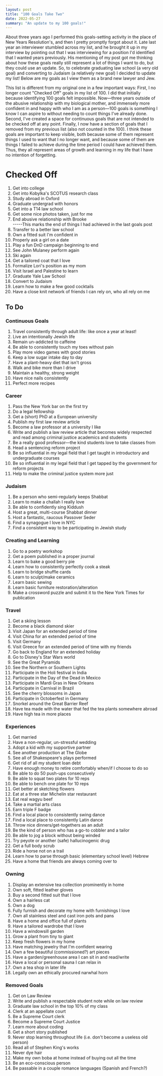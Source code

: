 ```yaml
---
layout: post
title: "100 Goals Take Two"
date: 2022-05-27
summary: "An update to my 100 goals!"
---
```


About three years ago I performed this goals-setting activity in the place of New Years Resolution's, and then I pretty promptly forgot about it. Late last year an interviewer stumbled across my list, and he brought it up in my interview by pointing out that I was interviewing for a position I'd identified that I wanted years previously. His mentioning of my post got me thinking about how these goals really still represent a lot of things I want to do, but they could use an update. So, to celebrate graduating law school (a very old goal) and converting to Judaism (a relatively new goal) I decided to update my list! Below are my goals as I view them as a brand new lawyer and Jew.

This list is different from my original one in a few important ways: First, I no longer count "Checked Off" goals in my list of 100. I did that initially because identifying 100 goals felt impossible. Now—three years outside of the abusive relationship with my biological mother, and immensely more confident in and happy with who I am as a person—100 goals is something I know I can aspire to without needing to count things I've already done. Second, I've created a space for continuous goals that are not intended to be checked off at any point. Finally, I now have a section of goals that I removed from my previous list (also not counted in the 100). I think these goals are important to keep visible, both because some of them represent things I used to want that I no longer want, and because some of them are things I failed to achieve during the time period I could have achieved them. Thus, they all represent areas of growth and learning in my life that I have no intention of forgetting.

<h1>Checked Off</h1>
<ol>
	<li>Get into college</li>
	<li>Get into Kobylka's SCOTUS research class</li>
	<li>Study abroad in Oxford</li>
	<li>Graduate undergrad with honors</li>
	<li>Get into a T14 law school</li>
	<li>Get some nice photos taken, just for me</li>
	<li>End abusive relationship with Brooke</li>
	-----This marks the end of things I had achieved in the last goals post
	<li>Transfer to a better law school</li>
	<li>Own a fitted suit I'm confident in</li>
	<li>Properly ask a girl on a date</li>
	<li>Play a fun DnD campaign beginning to end</li>
	<li>See John Mulaney perform again</li>
	<li>Ski again</li>
	<li>Get a tailored coat that I love</li>
	<li>Formalize Lori's position as my mom</li>
	<li>Visit Israel and Palestine to learn</li>
	<li>Graduate Yale Law School</li>
	<li>Convert to Judaism</li>
	<li>Learn how to make a few good cocktails</li>
	<li>Have a close knit network of friends I can rely on, who all rely on me</li>
</ol>

<h2>To Do</h2>
<h3>Continuous Goals</h3>
<ol>	
	<li>Travel consistently through adult life: like once a year at least!</li>
	<li>Live an intentionally Jewish life</li>
	<li>Remain un-addicted to caffeine</li>
	<li>Be able to consistently touch my toes without pain</li>
	<li>Play more video games with good stories</li>
	<li>Keep a low sugar intake day to day</li>
	<li>Have a plant-heavy diet that isn't gross</li>
	<li>Walk and bike more than I drive</li>
	<li>Maintain a healthy, strong weight</li>
	<li>Have nice nails consistently</li>
	<li>Perfect more recipes</li>
</ol>

<h3>Career</h3>
<ol>
	<li>Pass the New York bar on the first try</li>
	<li>Do a legal fellowship</li>
	<li>Get a (short) PhD at a European university</li>
	<li>Publish my first law review article</li>
	<li>Become a law professor at a university I like</li>
	<li>Write and publish a law review article that becomes widely respected and read among criminal justice academics and students</li>
	<li>Be a really good professor—the kind students love to take classes from</li>
	<li>Head a sentencing reform project</li>
	<li>Be so influential in my legal field that I get taught in introductory and undergraduate courses</li>
	<li>Be so influential in my legal field that I get tapped by the government for reform projects</li>
	<li>Help to make the criminal justice system more just</li>
</ol>

<h3>Judaism</h3> 
<ol>
	<li>Be a person who semi-regularly keeps Shabbat</li>
	<li>Learn to make a challah I really love</li>
	<li>Be able to confidently sing Kiddush</li>
	<li>Host a great, multi-course Shabbat dinner</li>
	<li>Host a fantastic, raucous Passover Seder</li>
	<li>Find a synagogue I love in NYC</li>
	<li>Find a consistent way to be participating in Jewish study</li>
</ol>

<h3>Creating and Learning</h3> 
<ol>
	<li>Go to a poetry workshop</li>
	<li>Get a poem published in a proper journal</li>
	<li>Learn to bake a good berry pie</li>
	<li>Learn how to consistently perfectly cook a steak</li>
	<li>Learn to bridge shuffle cards</li>
	<li>Learn to sculpt/make ceramics</li>
	<li>Learn basic sewing</li>
	<li>Learn basic furniture restoration/alteration</li>
	<li>Make a crossword puzzle and submit it to the New York Times for publication</li>
</ol>

<h3>Travel</h3> 
<ol>
	<li>Get a skiing lesson</li>
	<li>Become a black diamond skier</li>
	<li>Visit Japan for an extended period of time</li>
	<li>Visit China for an extended period of time</li>
	<li>Visit Germany</li>
	<li>Visit Greece for an extended period of time with my friends</li>
	<li>Go back to England for an extended holiday</li>
	<li>Go to Disney's Star Wars world</li>
	<li>See the Great Pyramids</li>
	<li>See the Northern or Southern Lights</li>
	<li>Participate in the Holi festival in India</li>
	<li>Participate in the Day of the Dead in Mexico</li>
	<li>Participate in Mardi Gras in New Orleans</li>
	<li>Participate in Carnival in Brazil</li>
	<li>See the cherry blossoms in Japan</li>
	<li>Participate in Octoberfest in Germany</li>
	<li>Snorkel around the Great Barrier Reef</li>
	<li>Have tea made with the water that fed the tea plants somewhere abroad</li>
	<li>Have high tea in more places</li>
</ol>

<h3>Experiences</h3> 
<ol>
	<li>Get married</li>
	<li>Have a non-regular, un-stressful wedding</li>
	<li>Adopt a kid with my supportive partner</li>
	<li>See another production at The Globe</li>
	<li>See all of Shakespeare's plays performed</li>
	<li>Get rid of all my student loan debt</li>
	<li>Have enough money to retire comfortably when/if I choose to do so</li>
	<li>Be able to do 50 push-ups consecutively</li>
	<li>Be able to squat two plates for 10 reps</li>
	<li>Be able to bench one plate for 10 reps</li>
	<li>Get better at sketching flowers</li>
	<li>Eat at a three star Michelin star restaurant</li>
	<li>Eat real wagyu beef</li>
	<li>Take a martial arts class</li>
	<li>Earn triple F badge</li>
	<li>Find a local place to consistently swing dance</li>
	<li>Find a local place to consistently Latin dance</li>
	<li>Throw nice dinners/get-togethers as an adult</li>
	<li>Be the kind of person who has a go-to cobbler and a tailor</li>
	<li>Be able to jog a block without being winded</li>
	<li>Try peyote or another (safe) hallucinogenic drug</li>
	<li>Get a full body scrub</li>
	<li>Ride a horse not on a trail</li>
	<li>Learn how to parse through basic (elementary school level) Hebrew</li>
	<li>Have a home that friends are always coming over to</li>
</ol>

<h3>Owning</h3> 
<ol>
	<li>Display an extensive tea collection prominently in home</li>
	<li>Own soft, fitted leather gloves</li>
	<li>Buy a second fitted suit that I love</li>
	<li>Own a hairless cat</li>
	<li>Own a dog</li>
	<li>Fully furnish and decorate my home with furnishings I love</li>
	<li>Own all stainless steel and cast iron pots and pans</li>
	<li>Have a home and office full of plants</li>
	<li>Have a tailored wardrobe that I love</li>
	<li>Have a windowsill garden</li>
	<li>Grow a plant from tiny to giant</li>
	<li>Keep fresh flowers in my home</li>
	<li>Have matching jewelry that I'm confident wearing</li>	
	<li>Own a few beautiful (commissioned?) art pieces</li>
	<li>Have a garden/greenhouse area I can sit in and read/write</li>
	<li>Have a local or personal sauna I can relax in</li>
	<li>Own a tea shop in later life</li>
	<li>Legally own an ethically procured narwhal horn</li>
</ol>

<h3>Removed Goals</h3>
<ol>
	<li>Get on Law Review</li>
	<li>Write and publish a respectable student note while on law review</li>
	<li>Graduate law school in the top 10% of my class</li>
	<li>Clerk at an appellate court</li>
	<li>Be a Supreme Court clerk</li>
	<li>Become a Supreme Court Justice</li>
	<li>Learn more about coding</li>
	<li>Get a short story published</li>
	<li>Never stop learning throughout life (i.e. don't become a useless old person)</li>
	<li>Read all of Stephen King's works</li>
	<li>Never dye hair</li>
	<li>Make my own boba at home instead of buying out all the time</li>
	<li>Be an eco-conscious person</li>
	<li>Be passable in a couple romance languages (Spanish and French?)</li>
</ol>
